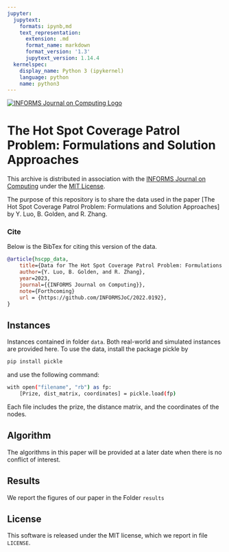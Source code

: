 ```yaml
---
jupyter:
  jupytext:
    formats: ipynb,md
    text_representation:
      extension: .md
      format_name: markdown
      format_version: '1.3'
      jupytext_version: 1.14.4
  kernelspec:
    display_name: Python 3 (ipykernel)
    language: python
    name: python3
---
```


<!-- #region -->
[![INFORMS Journal on Computing Logo](https://INFORMSJoC.github.io/logos/INFORMS_Journal_on_Computing_Header.jpg)](https://pubsonline.informs.org/journal/ijoc)

# The Hot Spot Coverage Patrol Problem: Formulations and Solution Approaches

This archive is distributed in association with the [INFORMS Journal on Computing](https://pubsonline.informs.org/journal/ijoc) under the [MIT License](LICENSE).

The purpose of this repository is to share the data used in the paper [The Hot Spot Coverage Patrol Problem: Formulations and Solution Approaches] by Y. Luo, B. Golden, and R. Zhang.

### Cite
Below is the BibTex for citing this version of the data.

```bib
@article{hscpp_data,
    title={Data for The Hot Spot Coverage Patrol Problem: Formulations and Solution Approaches},
    author={Y. Luo, B. Golden, and R. Zhang},
    year=2023,
    journal={{INFORMS Journal on Computing}},
    note={Forthcoming}
    url = {https://github.com/INFORMSJoC/2022.0192},
}
```

## Instances

Instances contained in folder `data`. Both real-world and simulated instances are provided here. To use the data, install the package pickle by

```bash
pip install pickle
```
and use the following command:

```bash
with open("filename", "rb") as fp: 
    [Prize, dist_matrix, coordinates] = pickle.load(fp)
```

Each file includes the prize, the distance matrix, and the coordinates of the nodes.


## Algorithm
The algorithms in this paper will be provided at a later date when there is no conflict of interest.

## Results
We report the figures of our paper in the Folder `results`

## License

This software is released under the MIT license, which we report in file `LICENSE`.
<!-- #endregion -->

```python

```
